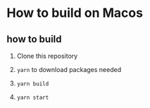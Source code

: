 # How to build on Macos

## how to build

1. Clone this repository

2. `yarn` to download packages needed

3. `yarn build`

4. `yarn start`

